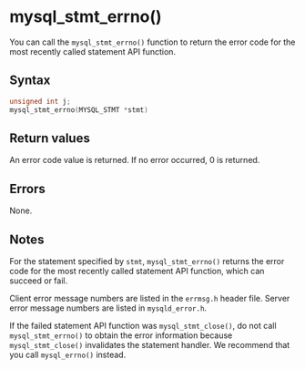 mysql_stmt_errno() 
=======================================

You can call the `mysql_stmt_errno()` function to return the error code for the most recently called statement API function. 

Syntax 
---------------------------

```c
unsigned int j;
mysql_stmt_errno(MYSQL_STMT *stmt)
```



Return values 
----------------------------------

An error code value is returned. If no error occurred, 0 is returned.

Errors 
---------------------------

None.

Notes 
--------------------------

For the statement specified by `stmt`, `mysql_stmt_errno()` returns the error code for the most recently called statement API function, which can succeed or fail. 

Client error message numbers are listed in the `errmsg.h` header file. Server error message numbers are listed in `mysqld_error.h`. 

If the failed statement API function was `mysql_stmt_close()`, do not call `mysql_stmt_errno()` to obtain the error information because `mysql_stmt_close()` invalidates the statement handler. We recommend that you call `mysql_errno()` instead.
